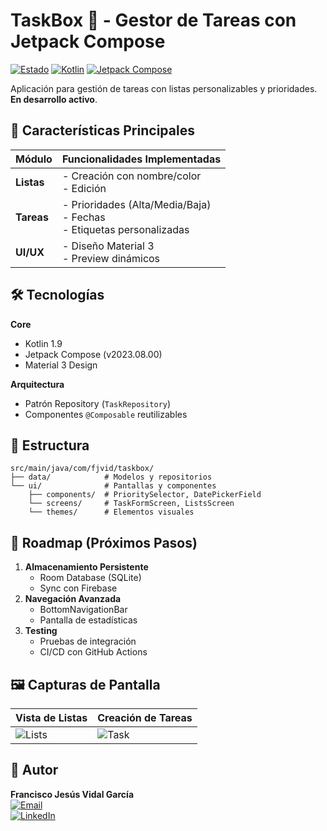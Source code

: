 # TaskBox 📝 - Gestor de Tareas con Jetpack Compose

[![Estado](https://img.shields.io/badge/Estado-🚧_En_Desarrollo-orange)](https://github.com/tu-usuario/taskbox)
[![Kotlin](https://img.shields.io/badge/Kotlin-7F52FF?logo=kotlin&logoColor=white)](https://kotlinlang.org/)
[![Jetpack Compose](https://img.shields.io/badge/Jetpack_Compose-4285F4?logo=jetpack-compose&logoColor=white)](https://developer.android.com/jetpack/compose)

Aplicación para gestión de tareas con listas personalizables y prioridades. **En desarrollo activo**.

## 📌 Características Principales
| Módulo           | Funcionalidades Implementadas                |
|------------------|----------------------------------------------|
| **Listas**       | - Creación con nombre/color <br> - Edición   |
| **Tareas**       | - Prioridades (Alta/Media/Baja) <br> - Fechas <br> - Etiquetas personalizadas |
| **UI/UX**        | - Diseño Material 3 <br> - Preview dinámicos |

## 🛠️ Tecnologías
**Core**
- Kotlin 1.9
- Jetpack Compose (v2023.08.00)
- Material 3 Design

**Arquitectura**
- Patrón Repository (`TaskRepository`)
- Componentes `@Composable` reutilizables

## 📂 Estructura
```text
src/main/java/com/fjvid/taskbox/
├── data/            # Modelos y repositorios
└── ui/              # Pantallas y componentes
    ├── components/  # PrioritySelector, DatePickerField
    └── screens/     # TaskFormScreen, ListsScreen
    └── themes/      # Elementos visuales
```

## 🚧 Roadmap (Próximos Pasos)
1. **Almacenamiento Persistente**  
   - Room Database (SQLite)
   - Sync con Firebase
2. **Navegación Avanzada**  
   - BottomNavigationBar
   - Pantalla de estadísticas
3. **Testing**  
   - Pruebas de integración
   - CI/CD con GitHub Actions

## 🖼️ Capturas de Pantalla
| Vista de Listas | Creación de Tareas |
|-----------------|--------------------|
| ![Lists](url_img)| ![Task](url_img)   |

## 👤 Autor

**Francisco Jesús Vidal García**  
[![Email](https://img.shields.io/badge/📧_Email-fjvidalgarcia%40gmail.com-%23007EC6?style=flat&logo=gmail&logoColor=white)](mailto:fjvidalgarcia@gmail.com)  
[![LinkedIn](https://img.shields.io/badge/🔗_LinkedIn-Francisco_Vidal-%230A66C2?style=flat&logo=linkedin&logoColor=white)](https://www.linkedin.com/in/francisco-jes%C3%BAs-vidal-garc%C3%ADa-174189336/)

